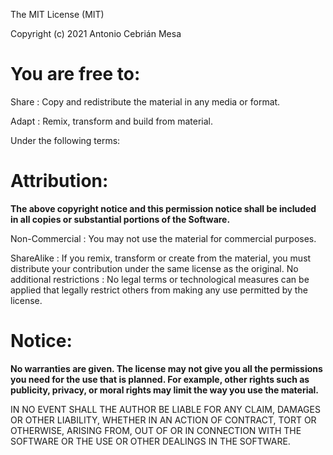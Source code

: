 The MIT License (MIT)

Copyright (c) 2021 Antonio Cebrián Mesa

# You are free to:

Share
: Copy and redistribute the material in any media or format.  

Adapt
: Remix, transform and build from material.

Under the following terms:

# Attribution: 
**The above copyright notice and this permission notice shall be included in all copies or substantial portions of the Software.**

Non-Commercial
: You may not use the material for commercial purposes.

ShareAlike
: If you remix, transform or create from the material, you must distribute your contribution under the same license as the original.
No additional restrictions
: No legal terms or technological measures can be applied that legally restrict others from making any use permitted by the license.

# Notice:

**No warranties are given. The license may not give you all the permissions you need for the use that is planned. For example, other rights such as publicity, privacy, or moral rights may limit the way you use the material.**
  
IN NO EVENT SHALL THE AUTHOR BE LIABLE FOR ANY CLAIM, DAMAGES OR OTHER LIABILITY, WHETHER IN AN ACTION OF CONTRACT, TORT OR OTHERWISE, ARISING FROM, OUT OF OR IN CONNECTION WITH THE SOFTWARE OR THE USE OR OTHER DEALINGS IN THE SOFTWARE.